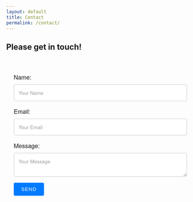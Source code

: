 ```yaml
---
layout: default
title: Contact
permalink: /contact/
---
```


## Please get in touch!


<style> .form-basin { font-family: 'Helvetica Neue', Helvetica, Arial, sans-serif; padding: 40px 20px 40px 20px; font-size: 16px; font-weight: 400; background-color: transparent; } .form-basin form { margin: auto; max-width: 600px; } .form-basin label { display: block; margin-bottom: 8px; } .form-basin input, .form-basin textarea, .form-basin select { width: 100%; padding: 12px; margin-bottom: 16px; font-family: inherit; border: 1px solid #ccc; border-radius: 4px; box-sizing: border-box; transition: border-color 0.3s; } .form-basin input:focus, .form-basin textarea:focus, .form-basin select:focus { border-color: #007bff; outline: none; } .form-basin button { background-color: #007bff; color: white; padding: 10px 20px; border: none; border-radius: 4px; cursor: pointer; font-weight: 500; letter-spacing: 1px; transition: background-color 0.3s; } .form-basin button:hover { filter: brightness(85%); } .form-basin ::placeholder { font-family: inherit; opacity: 0.7; } .form-basin input[type='checkbox'] { margin-right: 8px; width: auto; } .form-basin fieldset { border: 1px solid #ccc; padding: 10px; margin-bottom: 16px; border-radius: 4px; } .form-basin legend { padding: 0 10px; font-weight: bold; font-size: 1em; } .form-basin input[type='radio'] { margin-right: 8px; margin-top: 4px; width: auto; cursor: pointer; } .form-basin .radio-label { display: inline-block; margin-right: 15px; cursor: pointer; } .form-basin .radio-group { margin-bottom: 16px; } .form-basin .donation-type { margin-bottom: 16px; } .form-basin .donation-type span { font-weight: 500; margin-right: 10px; } .form-basin input[type='number'] { -webkit-appearance: textfield; -moz-appearance: textfield; appearance: textfield; } .form-basin input[type='number']::-webkit-inner-spin-button, .form-basin input[type='number']::-webkit-outer-spin-button { -webkit-appearance: none; margin: 0; } .form-basin .form-check { display: flex; align-items: center; margin-bottom: 16px; } .form-basin .form-check-input { margin-top: 14px; margin-right: 10px; cursor: pointer; } .form-basin .form-check-label { margin-bottom: 0; cursor: pointer; }</style>



<div class="form-basin">
  <form action="https://usebasin.com/f/83eeed5b79a7" method="POST">
    <label for="name">Name:</label>
    <input type="text" id="name" name="name" placeholder="Your Name">
    <label for="email">Email:</label>
    <input type="email" id="email" name="email" placeholder="Your Email">
    <label for="message">Message:</label>
    <textarea id="message" name="message" placeholder="Your Message"></textarea>
    <button type="submit">SEND</button>
  </form>
</div>